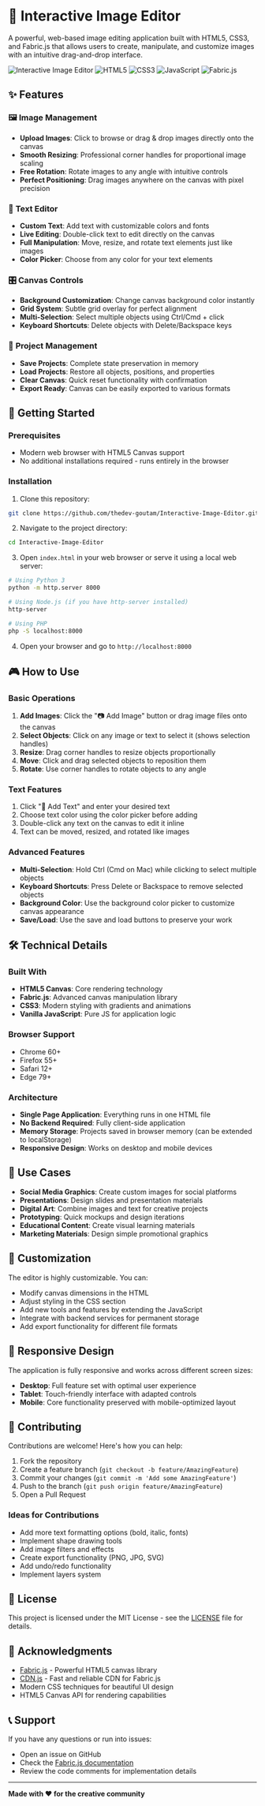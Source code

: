 # 🎨 Interactive Image Editor

A powerful, web-based image editing application built with HTML5, CSS3, and Fabric.js that allows users to create, manipulate, and customize images with an intuitive drag-and-drop interface.

![Interactive Image Editor](https://img.shields.io/badge/Status-Active-brightgreen) ![HTML5](https://img.shields.io/badge/HTML5-E34F26?logo=html5&logoColor=white) ![CSS3](https://img.shields.io/badge/CSS3-1572B6?logo=css3&logoColor=white) ![JavaScript](https://img.shields.io/badge/JavaScript-F7DF1E?logo=javascript&logoColor=black) ![Fabric.js](https://img.shields.io/badge/Fabric.js-FF6B6B?logo=javascript&logoColor=white)

## ✨ Features

### 🖼️ **Image Management**
- **Upload Images**: Click to browse or drag & drop images directly onto the canvas
- **Smooth Resizing**: Professional corner handles for proportional image scaling
- **Free Rotation**: Rotate images to any angle with intuitive controls
- **Perfect Positioning**: Drag images anywhere on the canvas with pixel precision

### 📝 **Text Editor**
- **Custom Text**: Add text with customizable colors and fonts
- **Live Editing**: Double-click text to edit directly on the canvas
- **Full Manipulation**: Move, resize, and rotate text elements just like images
- **Color Picker**: Choose from any color for your text elements

### 🎛️ **Canvas Controls**
- **Background Customization**: Change canvas background color instantly
- **Grid System**: Subtle grid overlay for perfect alignment
- **Multi-Selection**: Select multiple objects using Ctrl/Cmd + click
- **Keyboard Shortcuts**: Delete objects with Delete/Backspace keys

### 💾 **Project Management**
- **Save Projects**: Complete state preservation in memory
- **Load Projects**: Restore all objects, positions, and properties
- **Clear Canvas**: Quick reset functionality with confirmation
- **Export Ready**: Canvas can be easily exported to various formats

## 🚀 Getting Started

### Prerequisites
- Modern web browser with HTML5 Canvas support
- No additional installations required - runs entirely in the browser

### Installation
1. Clone this repository:
```bash
git clone https://github.com/thedev-goutam/Interactive-Image-Editor.git
```

2. Navigate to the project directory:
```bash
cd Interactive-Image-Editor
```

3. Open `index.html` in your web browser or serve it using a local web server:
```bash
# Using Python 3
python -m http.server 8000

# Using Node.js (if you have http-server installed)
http-server

# Using PHP
php -S localhost:8000
```

4. Open your browser and go to `http://localhost:8000`

## 🎮 How to Use

### Basic Operations
1. **Add Images**: Click the "📷 Add Image" button or drag image files onto the canvas
2. **Select Objects**: Click on any image or text to select it (shows selection handles)
3. **Resize**: Drag corner handles to resize objects proportionally
4. **Move**: Click and drag selected objects to reposition them
5. **Rotate**: Use corner handles to rotate objects to any angle

### Text Features
1. Click "📝 Add Text" and enter your desired text
2. Choose text color using the color picker before adding
3. Double-click any text on the canvas to edit it inline
4. Text can be moved, resized, and rotated like images

### Advanced Features
- **Multi-Selection**: Hold Ctrl (Cmd on Mac) while clicking to select multiple objects
- **Keyboard Shortcuts**: Press Delete or Backspace to remove selected objects
- **Background Color**: Use the background color picker to customize canvas appearance
- **Save/Load**: Use the save and load buttons to preserve your work

## 🛠️ Technical Details

### Built With
- **HTML5 Canvas**: Core rendering technology
- **Fabric.js**: Advanced canvas manipulation library
- **CSS3**: Modern styling with gradients and animations
- **Vanilla JavaScript**: Pure JS for application logic

### Browser Support
- Chrome 60+
- Firefox 55+
- Safari 12+
- Edge 79+

### Architecture
- **Single Page Application**: Everything runs in one HTML file
- **No Backend Required**: Fully client-side application
- **Memory Storage**: Projects saved in browser memory (can be extended to localStorage)
- **Responsive Design**: Works on desktop and mobile devices

## 🎯 Use Cases

- **Social Media Graphics**: Create custom images for social platforms
- **Presentations**: Design slides and presentation materials
- **Digital Art**: Combine images and text for creative projects
- **Prototyping**: Quick mockups and design iterations
- **Educational Content**: Create visual learning materials
- **Marketing Materials**: Design simple promotional graphics

## 🔧 Customization

The editor is highly customizable. You can:
- Modify canvas dimensions in the HTML
- Adjust styling in the CSS section
- Add new tools and features by extending the JavaScript
- Integrate with backend services for permanent storage
- Add export functionality for different file formats

## 📱 Responsive Design

The application is fully responsive and works across different screen sizes:
- **Desktop**: Full feature set with optimal user experience
- **Tablet**: Touch-friendly interface with adapted controls
- **Mobile**: Core functionality preserved with mobile-optimized layout

## 🤝 Contributing

Contributions are welcome! Here's how you can help:

1. Fork the repository
2. Create a feature branch (`git checkout -b feature/AmazingFeature`)
3. Commit your changes (`git commit -m 'Add some AmazingFeature'`)
4. Push to the branch (`git push origin feature/AmazingFeature`)
5. Open a Pull Request

### Ideas for Contributions
- Add more text formatting options (bold, italic, fonts)
- Implement shape drawing tools
- Add image filters and effects
- Create export functionality (PNG, JPG, SVG)
- Add undo/redo functionality
- Implement layers system

## 📄 License

This project is licensed under the MIT License - see the [LICENSE](LICENSE) file for details.

## 🙏 Acknowledgments

- [Fabric.js](http://fabricjs.com/) - Powerful HTML5 canvas library
- [CDN.js](https://cdnjs.com/) - Fast and reliable CDN for Fabric.js
- Modern CSS techniques for beautiful UI design
- HTML5 Canvas API for rendering capabilities

## 📞 Support

If you have any questions or run into issues:
- Open an issue on GitHub
- Check the [Fabric.js documentation](http://fabricjs.com/docs/)
- Review the code comments for implementation details

---

**Made with ❤️ for the creative community**
